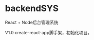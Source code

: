 <!--
 * @Description: In User Settings Edit
 * @Author: your name
 * @Date: 2019-10-19 22:24:35
 * @LastEditTime: 2019-10-19 22:24:35
 * @LastEditors: your name
 -->
# backendSYS
React + Node后台管理系统

V1.0 create-react-app脚手架，初始化项目。